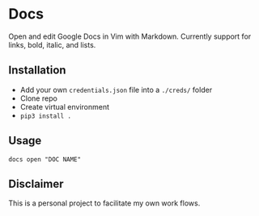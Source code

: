 # Docs

Open and edit Google Docs in Vim with Markdown. Currently support for links, bold, italic, and lists. 

## Installation

- Add your own `credentials.json` file into a `./creds/` folder
- Clone repo
- Create virtual environment
- `pip3 install .`

## Usage

`docs open "DOC NAME"`

## Disclaimer

This is a personal project to facilitate my own work flows. 
